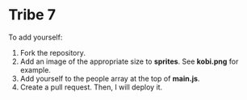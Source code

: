 # Tribe 7

To add yourself:

1. Fork the repository.
2. Add an image of the appropriate size to **sprites**. See **kobi.png** for example.
3. Add yourself to the people array at the top of **main.js**.
4. Create a pull request. Then, I will deploy it.
